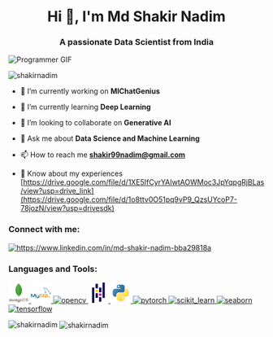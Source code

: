 
<h1 align="center">Hi 👋, I'm Md Shakir Nadim</h1>
<h3 align="center">A passionate Data Scientist from India</h3>
<!DOCTYPE html>
<html>
<head>
  
</head>
<body>
    <img src="https://cdn.dribbble.com/users/1162077/screenshots/3848914/programmer.gif" alt="Programmer GIF">
</body>
</html>


<p align="left"> <img src="https://komarev.com/ghpvc/?username=shakirnadim&label=Profile%20views&color=0e75b6&style=flat" alt="shakirnadim" /> </p>

- 🔭 I’m currently working on **MlChatGenius**

- 🌱 I’m currently learning **Deep Learning**

- 👯 I’m looking to collaborate on **Generative AI**

- 💬 Ask me about **Data Science and Machine Learning**

- 📫 How to reach me **shakir99nadim@gmail.com**

- 📄 Know about my experiences [https://drive.google.com/file/d/1XE5IfCyrYAIwtAOWMoc3JpYqpgRjBLas/view?usp=drive_link](https://drive.google.com/file/d/1o8ttv0O51pq9vP9_QzsUYcoP7-78jozN/view?usp=drivesdk)

<h3 align="left">Connect with me:</h3>
<p align="left">
<a href="https://linkedin.com/in/https://www.linkedin.com/in/md-shakir-nadim-bba29818a/" target="blank"><img align="center" src="https://raw.githubusercontent.com/rahuldkjain/github-profile-readme-generator/master/src/images/icons/Social/linked-in-alt.svg" alt="https://www.linkedin.com/in/md-shakir-nadim-bba29818a" height="30" width="40" /></a>
</p>

<h3 align="left">Languages and Tools:</h3>
<p align="left"> <a href="https://www.mongodb.com/" target="_blank" rel="noreferrer"> <img src="https://raw.githubusercontent.com/devicons/devicon/master/icons/mongodb/mongodb-original-wordmark.svg" alt="mongodb" width="40" height="40"/> </a> <a href="https://www.mysql.com/" target="_blank" rel="noreferrer"> <img src="https://raw.githubusercontent.com/devicons/devicon/master/icons/mysql/mysql-original-wordmark.svg" alt="mysql" width="40" height="40"/> </a> <a href="https://opencv.org/" target="_blank" rel="noreferrer"> <img src="https://www.vectorlogo.zone/logos/opencv/opencv-icon.svg" alt="opencv" width="40" height="40"/> </a> <a href="https://pandas.pydata.org/" target="_blank" rel="noreferrer"> <img src="https://raw.githubusercontent.com/devicons/devicon/2ae2a900d2f041da66e950e4d48052658d850630/icons/pandas/pandas-original.svg" alt="pandas" width="40" height="40"/> </a> <a href="https://www.python.org" target="_blank" rel="noreferrer"> <img src="https://raw.githubusercontent.com/devicons/devicon/master/icons/python/python-original.svg" alt="python" width="40" height="40"/> </a> <a href="https://pytorch.org/" target="_blank" rel="noreferrer"> <img src="https://www.vectorlogo.zone/logos/pytorch/pytorch-icon.svg" alt="pytorch" width="40" height="40"/> </a> <a href="https://scikit-learn.org/" target="_blank" rel="noreferrer"> <img src="https://upload.wikimedia.org/wikipedia/commons/0/05/Scikit_learn_logo_small.svg" alt="scikit_learn" width="40" height="40"/> </a> <a href="https://seaborn.pydata.org/" target="_blank" rel="noreferrer"> <img src="https://seaborn.pydata.org/_images/logo-mark-lightbg.svg" alt="seaborn" width="40" height="40"/> </a> <a href="https://www.tensorflow.org" target="_blank" rel="noreferrer"> <img src="https://www.vectorlogo.zone/logos/tensorflow/tensorflow-icon.svg" alt="tensorflow" width="40" height="40"/> </a> </p>

<p><img align="left" src="https://github-readme-stats.vercel.app/api/top-langs?username=shakirnadim&show_icons=true&locale=en&layout=compact" alt="shakirnadim" /></p>

<p>&nbsp;<img align="center" src="https://github-readme-stats.vercel.app/api?username=shakirnadim&show_icons=true&locale=en" alt="shakirnadim" /></p>
